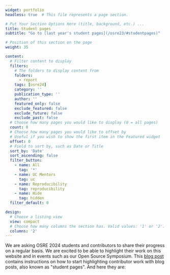 ```yaml
---
widget: portfolio 
headless: true  # This file represents a page section.

# Put Your Section Options Here (title, background, etc.) ...
title: Student pages
subtitle: "Go to [last year's student pages](/osre23/#studentpages)"

# Position of this section on the page
weight: 35

content:
  # Filter content to display
  filters:
    # The folders to display content from
    folders:
      - report
    tags: [osre24]
    category: ''
    publication_type: ''
    author: ''
    featured_only: false
    exclude_featured: false
    exclude_future: false
    exclude_past: false
  # Choose how many pages you would like to display (0 = all pages)
  count: 0
  # Choose how many pages you would like to offset by
  # Useful if you wish to show the first item in the Featured widget
  offset: 0
  # Field to sort by, such as Date or Title
  sort_by: 'Date'
  sort_ascending: false
  filter_button:
    - name: All
      tag: '*'
    - name: UC Mentors
      tag: uc
    - name: Reproducibility
      tag: reproducibility
    - name: Hide
      tag: hidden
  filter_default: 0

design:
  # Choose a listing view
  view: compact
  # Choose how many columns the section has. Valid values: '1' or '2'.
  columns: '2'
---
```


We are asking OSRE 2024 students and contributors to share their progress on a regular basis. We are excited to be able to highlight their work on this website and in events such as our Open Source Symposium. This [blog post](/report/osre23/ucsc/admin/20221106-admin/) contains instructions on how to start highlighting contributor work with blog posts, also known as "student pages". And here they are:
